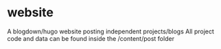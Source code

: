 # website
A blogdown/hugo website posting independent projects/blogs
All project code and data can be found inside the /content/post folder
